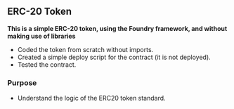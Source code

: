 ## ERC-20 Token

**This is a simple ERC-20 token, using the Foundry framework, and without making use of libraries**

-   Coded the token from scratch without imports.
-   Created a simple deploy script for the contract (it is not deployed).
-   Tested the contract.

### Purpose

-   Understand the logic of the ERC20 token standard.
